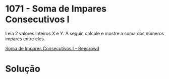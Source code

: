 # 1071 - Soma de Impares Consecutivos I

Leia 2 valores inteiros X e Y. A seguir, calcule e mostre a soma dos números impares entre eles.

[Soma de Impares Consecutivos I - Beecrowd](https://www.beecrowd.com.br/judge/pt/problems/view/1071)

# Solução

```
```